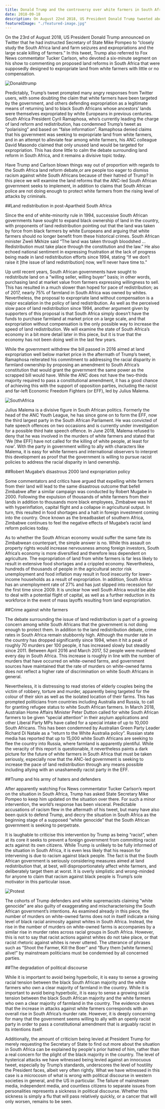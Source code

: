 ```yaml
---
title: Donald Trump and the controversy over white farmers in South Africa
date: 2018-09-18
description: On August 22nd 2018, US President Donald Trump tweeted about South Africa and its controversial land reforms. Naturally, this was followed by accusations of racism by countless Twitter users, and a debate that centered around Trump himself instead of the controversy in South Africa.
featuredImage: "./featured-image.jpg"
---
```

On the 23rd of August 2018, US President Donald Trump announced on Twitter that he had instructed Secretary of State Mike Pompeo to “closely study the South Africa land and farm seizures and expropriations and the large scale killing of farmers.” In this tweet, Trump also referred to Fox News commentator Tucker Carlson, who devoted a six-minute segment on his show to commenting on proposed land reforms in South Africa that were supposedly designed to expropriate land from white farmers with little or no compensation.

![Donaldtrump](img/trumppp.JPG)

Predictably, Trump’s tweet prompted many angry responses from Twitter users, with some doubting the claim that white farmers have been targeted by the government, and others defending expropriation as a legitimate means of returning land to black South Africans whose ancestors’ lands were themselves expropriated by white Europeans in previous centuries. South Africa President Cyril Ramaphosa, who’s currently leading the charge of land reform and redistribution, has condemned Trump’s tweet as “polarising” and based on “false information”. Ramaphosa denied claims that his government was seeking to expropriate land from white farmers, and in an attempt to alleviate fear among white farmers, his ANC colleague David Masondo claimed that only unused land would be targeted for expropriation. This has done little to calm the debate surrounding land reform in South Africa, and it remains a divisive topic today.

Have Trump and Carlson blown things way out of proportion with regards to the South Africa land reform debate,or are people too eager to dismiss racism against white South Africans because of their hatred of Trump? In this piece we will examine the land reforms that the ANC-led South African government seeks to implement, in addition to claims that South African police are not doing enough to protect white farmers from the rising level of attacks by criminals.

##Land redistribution in post-Apartheid South Africa

Since the end of white-minority rule in 1994, successive South African governments have sought to expand black ownership of land in the country, with proponents of land redistribution pointing out that the land was taken by force from black farmers by white Europeans and arguing that white farmers should no longer benefit from these historical crimes. South African minister Zweli Mkhize said “The land was taken through bloodshed ... Redistribution must take place through the constitution and the law.” He also echoed national sentiment in expressing frustration at the lack of progress being made in land redistribution efforts since 1994, stating “If we don’t raise it [the issue of land redistribution] now, we’ll never have time to.”

Up until recent years, South African governments have sought to redistribute land on a “willing seller, willing buyer” basis; in other words, purchasing land at market value from farmers expressing willingness to sell. This has resulted in a much slower than hoped for pace of redistribution; as of 2017, nearly 75% of farmland in South Africa was owned by whites. Nevertheless, the proposal to expropriate land without compensation is a major escalation in the policy of land redistribution. As well as the perceived slow pace of land redistribution since 1994, another argument given by supporters of this proposal is that South Africa simply doesn’t have the funds to purchase farmland at market price on a large scale, and that expropriation without compensation is the only possible way to increase the speed of land redistribution. We will examine the state of South Africa’s economy in a bit more detail later in this piece, but it is true that the economy has not been doing well in the last few years.

While the government withdrew the bill passed in 2016 aimed at land expropriation well below market price in the aftermath of Trump’s tweet, Ramaphosa reiterated his commitment to addressing the racial disparity in farmland ownership by proposing an amendment to South Africa’s constitution that would grant the government the same power as the scrapped bill would have. While the ANC does not have the two-thirds majority required to pass a constitutional amendment, it has a good chance of achieving this with the support of opposition parties, including the racist and far-left Economic Freedom Fighters (or EFF), led by Julius Malema.

![SouthAfrica](img/SouthAfrica.jpg)

Julius Malema is a divisive figure in South African politics. Formerly the head of the ANC Youth League, he has since gone on to form the EFF, now the third largest party in the South African Parliament. He was convicted of hate speech offences on two occasions and is currently under investigation for a possible third hate speech offence. In June 2018, Malema refused to deny that he was involved in the murders of white farmers and stated that 'We [the EFF] have not called for the killing of white people, at least for now'. With the party in government willing to ally with characters like Malema, it is easy for white farmers and international observers to interpret this development as proof that the government is willing to pursue racist policies to address the racial disparity in land ownership.

##Robert Mugabe’s disastrous 2000 land expropriation policy

Some commentators and critics have argued that expelling white farmers from their land will lead to the same disastrous outcome that befell Zimbabwe after a similar campaign was conducted by Robert Mugabe in 2000. Following the expulsion of thousands of white farmers from their lands in addition to thousands more black employees, Zimbabwe was hit with hyperinflation, capital flight and a collapse in agricultural output. In turn, this resulted in food shortages and a halt in foreign investment coming into the country. Once known as the breadbasket of southern Africa, Zimbabwe continues to feel the negative effects of Mugabe’s racist land reform policies today.

As to whether the South African economy would suffer the same fate its Zimbabwean counterpart, the simple answer is no. While this assault on property rights would increase nervousness among foreign investors, South Africa’s economy is more diversified and therefore less dependent on agriculture. The expropriation of land from white farmers is far less likely to result in extensive food shortages and a crippled economy. Nevertheless, hundreds of thousands of people in the agricultural sector risk unemployment and food inflation may result in food insecurity for lower-income households as a result of expropriation. In addition, South Africa has an unemployment rate of 27% and has just slipped into recession for the first time since 2009. It is unclear how well South Africa would be able to deal with a potential flight of capital, as well as a further reduction in its workforce in the event of mass layoffs resulting from land expropriation.

##Crime against white farmers

The debate surrounding the issue of land redistribution is part of a growing concern among white South Africans that the government is not doing enough to protect them. In addition to the land redistribution debate, crime rates in South Africa remain stubbornly high. Although the murder rate in the country has dropped significantly since 1994, when it hit a peak of roughly 70 murders per 100 people, it has increased slowly but steadily since 2011. Between April 2016 and March 2017, 52 people were murdered every day in South Africa. This increase is roughly in line with the number of murders that have occurred on white-owned farms, and government sources have maintained that the rate of murders on white-owned farms does not reflect a higher rate of discrimination on white South Africans in general.

Nevertheless, it is distressing to read stories of elderly couples being the victim of robbery, torture and murder, apparently being targeted for the colour of their skin as well as the isolated location of their farms. This has prompted politicians from countries including Australia and Russia, to call for granting refugee status to white South African farmers. In March 2018, Australian Home Affairs Minister Peter Dutton called for white South African farmers to be given “special attention” in their asylum applications and other Liberal Party MPs have called for a special intake of up to 10,000 South Africans. This has been condemned by Australian Green Party Leader Richard Di Natale as a “return to the White Australia policy”. Russian state media has reported that up to 15,000 white South Africans are seeking to flee the country into Russia, where farmland is apparently plentiful. While the veracity of this report is questionable, it nevertheless paints a dark picture for the future of white farmers in South Africa that must be taken seriously, especially now that the ANC-led government is seeking to increase the pace of land redistribution through any means possible including allying with an unashamedly racist party in the EFF.

##Trump and his army of haters and defenders

After apparently watching Fox News commentator Tucker Carlson’s report on the situation in South Africa, Trump has asked State Secretary Mike Pompeo to keep him updated on the situation over there. For such a minor intervention, the world’s response has been visceral. Predictable accusations of racism flew in the aftermath of his tweet, but many have also been quick to defend Trump, and decry the situation in South Africa as the beginning stage of a supposed “white genocide” that the South African government is seeking to perpetrate.

It is laughable to criticise this intervention by Trump as being “racist”, when at its core it seeks to prevent a foreign government from committing racist acts against its own citizens. While Trump is unlikely to be fully informed of the situation in South Africa, it is even less likely that his reason for intervening is due to racism against black people. The fact is that the South African government is seriously considering measures aimed at land redistribution that, at best, will disproportionately affect white farmers, and deliberately target them at worst. It is overly simplistic and wrong-minded for anyone to claim that racism against black people is Trump’s sole motivator in this particular issue.

![Protest](img/protest.jpg)

The cohorts of Trump defenders and white supremacists claiming “white genocide” are also guilty of exaggerating and mischaracterising the South African government’s intentions. As examined already in this piece, the number of murders on white-owned farms does not in itself indicate a rising level of black racial animosity against whites in South Africa. Instead, the rise in the number of murders on white-owned farms is accompanies by a similar rise in murder rates across racial groups in South Africa. However, this is not to say that racist actions against whites do not take place, or that racist rhetoric against whites is never uttered. The utterance of phrases such as “Shoot the Farmer, Kill the Boer” and “Bury them [white farmers] alive!” by mainstream politicians must be condemned by all concerned parties.

##The degradation of political discourse

While it is important to avoid being hyperbolic, it is easy to sense a growing racial tension between the black South African majority and the white farmers who own a clear majority of farmland in the country. While it is important to avoid being hyperbolic, it is easy to sense a growing racial tension between the black South African majority and the white farmers who own a clear majority of farmland in the country. The evidence shows that the increase in attacks against white farmers corresponds with an overall rise in South Africa’s murder rate. However, it is deeply concerning for many that the government seems willing to ally with an openly racist party in order to pass a constitutional amendment that is arguably racist in its intentions itself.

Additionally, the amount of criticism being levied at President Trump for merely requesting the Secretary of State to find out more about the situation in South Africa can be explained by people's prior hatred of him, rather than a real concern for the plight of the black majority in the country. The level of hysterical attacks we have witnessed being levied against an innocuous tweet, especially by Trump’s standards, underscores the level of hostility the President faces, albeit very often rightly. What we have witnessed in this case is a microcosm of what is wrong with political discourse in western societies in general, and the US in particular. The failure of mainstream media, independent media, and countless citizens to separate issues from personalities represents a sickness in political discourse. Whether this sickness is simply a flu that will pass relatively quickly, or a cancer that will only worsen, remains to be seen.
